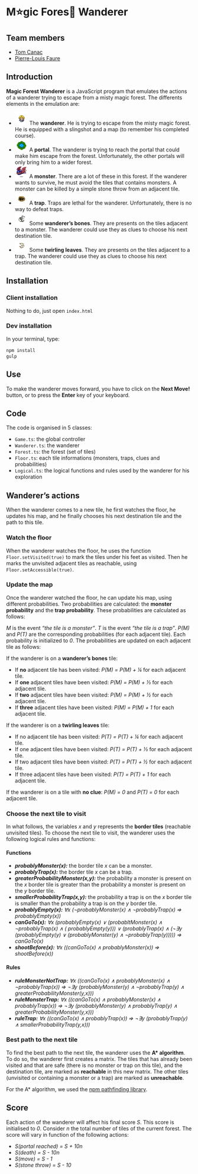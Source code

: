 # M:star:gic Fores:evergreen_tree: Wanderer

## Team members
* [Tom Canac](http://tomcanac.com)
* [Pierre-Louis Faure](https://www.linkedin.com/in/plfaure)

## Introduction
**Magic Forest Wanderer** is a JavaScript program that emulates the actions of a wanderer trying to escape from a misty magic forest. The differents elements in the emulation are:

* <img src="https://github.com/tmos/magicForestWanderer/blob/master/assets/hero.png" height="35"> The **wanderer**. He is trying to escape from the misty magic forest. He is equipped with a slingshot and a map (to remember his completed course).
* <img src="https://github.com/tmos/magicForestWanderer/blob/master/assets/goal.png" height="35"> A **portal**. The wanderer is trying to reach the portal that could make him escape from the forest. Unfortunately, the other portals will only bring him to a wider forest.
* <img src="https://github.com/tmos/magicForestWanderer/blob/master/assets/monster.png" height="35"> A **monster**. There are a lot of these in this forest. If the wanderer wants to survive, he must avoid the tiles that contains monsters. A monster can be killed by a simple stone throw from an adjacent tile.
* <img src="https://github.com/tmos/magicForestWanderer/blob/master/assets/trap.png" height="35"> A **trap**. Traps are lethal for the wanderer. Unfortunately, there is no way to defeat traps.
* <img src="https://github.com/tmos/magicForestWanderer/blob/master/assets/monsterClue.png" height="35"> Some **wanderer’s bones**. They are presents on the tiles adjacent to a monster. The wanderer could use they as clues to choose his next destination tile.
* <img src="https://github.com/tmos/magicForestWanderer/blob/master/assets/trapClue.png" height="35"> Some **twirling leaves**. They are presents on the tiles adjacent to a trap. The wanderer could use they as clues to choose his next destination tile.

## Installation

### Client installation
Nothing to do, just open `index.html`

### Dev installation
In your terminal, type:
```
npm install
gulp
```
## Use
To make the wanderer moves forward, you have to click on the **Next Move!** button, or to press the **Enter** key of your keyboard.

## Code
The code is organised in 5 classes:

* `Game.ts`: the global controller
* `Wanderer.ts`: the wanderer
* `Forest.ts`: the forest (set of tiles)
* `Floor.ts`: each tile informations (monsters, traps, clues and probabilities)
* `Logical.ts`: the logical functions and rules used by the wanderer for his exploration

## Wanderer’s actions
When the wanderer comes to a new tile, he first watches the floor, he updates his map, and he finally chooses his next destination tile and the path to this tile.

### Watch the floor
When the wanderer watches the floor, he uses the function `Floor.setVisited(true)` to mark the tiles under his feet as visited. Then he marks the unvisited adjacent tiles as reachable, using `Floor.setAccessible(true)`.

### Update the map
Once the wanderer watched the floor, he can update his map, using different probabilities. Two probabilities are calculated: the **monster probability** and the **trap probability**. These probabilities are calculated as follows:

*M* is the event *“the tile is a monster”*. *T* is the event *“the tile is a trap”*. *P(M)* and *P(T)* are the corresponding probabilities (for each adjacent tile). Each probability is initialized to *0*. The probabilities are updated on each adjacent tile as follows:

If the wanderer is on a **wanderer’s bones** tile:
* If **no** adjacent tile has been visited: *P(M) = P(M) + ¼* for each adjacent tile.
* If **one** adjacent tiles have been visited: *P(M) = P(M) + ⅓* for each adjacent tile.
* If **two** adjacent tiles have been visited: *P(M) = P(M) + ½* for each adjacent tile.
* If **three** adjacent tiles have been visited: *P(M) = P(M) + 1* for each adjacent tile.

If the wanderer is on a **twirling leaves** tile:
* If no adjacent tile has been visited: *P(T) = P(T) + ¼* for each adjacent tile.
* If one adjacent tiles have been visited: *P(T) = P(T) + ⅓* for each adjacent tile.
* If two adjacent tiles have been visited: *P(T) = P(T) + ½* for each adjacent tile.
* If three adjacent tiles have been visited: *P(T) = P(T) + 1* for each adjacent tile.

If the wanderer is on a tile with **no clue**: *P(M) = 0* and *P(T) = 0* for each adjacent tile.

### Choose the next tile to visit
In what follows, the variables *x* and *y* represents the **border tiles** (reachable unvisited tiles). To choose the next tile to visit, the wanderer uses the following logical rules and functions:

#### Functions
* ***probablyMonster(x):*** the border tile *x* can be a monster.
* ***probablyTrap(x):*** the border tile *x* can be a trap.
* ***greaterProbabilityMonster(x,y):*** the probability a monster is present on the *x* border tile is greater than the probability a monster is present on the *y* border tile.
* ***smallerProbabilityTrap(x,y):*** the probability a trap is on the *x* border tile is smaller than the probability a trap is on the *y* border tile.
* ***probablyEmpty(x):*** *∀x (¬probablyMonster(x) ∧ ¬probablyTrap(x) ⇒ probablyEmpty(x))*
* ***canGoTo(x):*** *∀x (probablyEmpty(x) ∨ (probabltMonster(x) ∧ ¬probablyTrap(x) ∧ ( probablyEmpty(y))) ∨ (probablyTrap(x) ∧ (¬∃y (probablyEmpty(y) ∨ (probablyMonster(y) ∧ ¬probablyTrap(y))))) ⇒ canGoTo(x)*
* ***shootBefore(x):*** *∀x ((canGoTo(x) ∧ probablyMonster(x)) ⇒ shootBefore(x))*

#### Rules
* ***ruleMonsterNotTrap:*** *∀x ((canGoTo(x) ∧ probablyMonster(x) ∧ ¬probablyTrap(x)) ⇒ ¬∃y (probablyMonster(y) ∧ ¬probablyTrap(y) ∧ greaterProbabilityMonster(y,x)))*
* ***ruleMonsterTrap:*** *∀x ((canGoTo(x) ∧ probablyMonster(x) ∧ probablyTrap(x)) ⇒ ¬∃y (probablyMonster(y) ∧ probablyTrap(y) ∧ greaterProbabilityMonster(y,x)))*
* ***ruleTrap:*** *∀x ((canGoTo(x) ∧ probablyTrap(x)) ⇒ ¬∃y (probablyTrap(y) ∧ smallerProbabilityTrap(y,x)))*

### Best path to the next tile
To find the best path to the next tile, the wanderer uses the **A\* algorithm**. To do so, the wanderer first creates a matrix. The tiles that has already been visited and that are safe (there is no monster or trap on this tile), and the destination tile, are marked as **reachable** in this new matrix. The other tiles (unvisited or containing a monster or a trap) are marked as **unreachable**.

For the A\* algorithm, we used the [npm pathfinding library](https://www.npmjs.com/package/pathfinding).

## Score
Each action of the wanderer will affect his final score *S*. This score is initialised to *0*. Consider *n* the total number of tiles of the current forest. The score will vary in function of the following actions:
* *S(portal reached) = S + 10n*
* *S(death) = S - 10n*
* *S(move) = S - 1*
* *S(stone throw) = S - 10*
